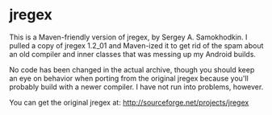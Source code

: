 jregex
======

This is a Maven-friendly version of jregex, by Sergey A. Samokhodkin. I pulled
a copy of jregex 1.2_01 and Maven-ized it to get rid of the spam about an old
compiler and inner classes that was messing up my Android builds.

No code has been changed in the actual archive, though you should keep an eye
on behavior when porting from the original jregex because you'll probably build
with a newer compiler. I have not run into problems, however.

You can get the original jregex at: http://sourceforge.net/projects/jregex
